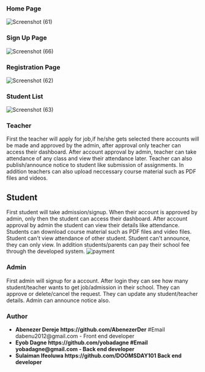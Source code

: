 ### Home Page
![Screenshot (61)](https://github.com/DOOMSDAY101/Edusync/assets/111040170/34f5f4d7-fe6f-4daa-8bcf-8ca5b48190f9)

### Sign Up Page
![Screenshot (66)](https://github.com/DOOMSDAY101/Edusync/assets/111040170/c4c5ee97-63f4-40c0-97e2-c0b73f0ac634)

### Registration Page
![Screenshot (62)](https://github.com/DOOMSDAY101/Edusync/assets/111040170/514d9ee0-053d-4d77-805c-f378b93be0d4)

### Student List
![Screenshot (63)](https://github.com/DOOMSDAY101/Edusync/assets/111040170/63fcd648-2613-4c06-b569-1a44f7fe68fd)


### Teacher
First the teacher will apply for job,if he/she gets selected there accounts will be made and approved by the admin, after approval only teacher can access their dashboard.
After account approval by admin, teacher can take attendance of any class and view their attendance later.
Teacher can also publish/announce notice to student like submission of assignments.
In addition teachers can also upload neccessary course material such as PDF files and videos.  

## Student
First student will take admission/signup.
When their account is approved by admin, only then the student can access their dashboard.
After account approval by admin the student can view their details like attendance.
Students can download course material such as PDF files and video files.
Student can't view attendance of other student.
Student can't announce, they can only view.
In addition students/parents can pay their school fee through the developed system. 
![payment](https://github.com/DOOMSDAY101/Edusync/assets/45487708/45335b4a-9a62-4038-89ba-20433d4c4d96)
### Admin
First admin will signup for a account.
After login they can see how many student/teacher wants to get job/admission in their school.
They can approve or delete/cancel the request.
They can update any student/teacher details.
Admin can announce notice also.


### Author 
<ul>
<li> <b>Abenezer Dereje https://github.com/AbenezerDer</b> #Email dabenu2012@gmail.com - Front end developer </li>
<li> <b>Eyob Dagne	https://github.com/yobadagne<b> #Email yobadagne@gmail.com - Back end developer </li>
<li> <b>Sulaiman Ifeoluwa	https://github.com/DOOMSDAY101</b> Back end developer </li>
</ul>
